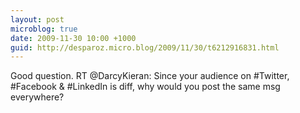 ```yaml
---
layout: post
microblog: true
date: 2009-11-30 10:00 +1000
guid: http://desparoz.micro.blog/2009/11/30/t6212916831.html
---
```

Good question. RT @DarcyKieran: Since your audience on #Twitter, #Facebook &amp; #LinkedIn is diff, why would you post the same msg everywhere?

